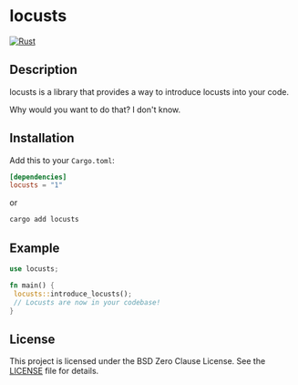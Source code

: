 # locusts

[![Rust](https://github.com/locusts-r-us/locusts/actions/workflows/rust.yml/badge.svg)](https://github.com/locusts-r-us/locusts/actions/workflows/rust.yml)

## Description

locusts is a library that provides a way to introduce locusts into your code.

Why would you want to do that? I don't know.

## Installation

Add this to your `Cargo.toml`:

```toml
[dependencies]
locusts = "1"
```

or

```sh
cargo add locusts
```

## Example

```rust
use locusts;

fn main() {
 locusts::introduce_locusts();
 // Locusts are now in your codebase!
}
```

## License

This project is licensed under the BSD Zero Clause License. See the [LICENSE](../LICENSE) file for details.
